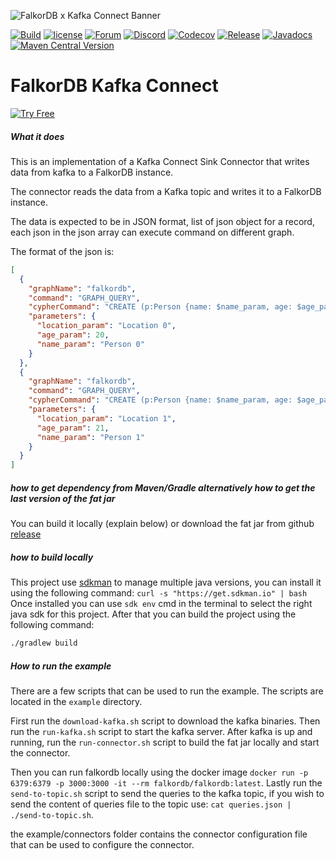 
![FalkorDB x Kafka Connect Banner](https://github.com/user-attachments/assets/a2c519ae-b817-4091-8ee6-1763a69b87c9)

[![Build](https://github.com/FalkorDB/falkordb-kafka-connect/actions/workflows/build.yml/badge.svg)](https://github.com/FalkorDB/falkordb-kafka-connect/actions/workflows/build.yml)
[![license](https://img.shields.io/github/license/falkordb/falkordb-kafka-connect.svg)](https://github.com/falkordb/falkordb-kafka-connect)
[![Forum](https://img.shields.io/badge/Forum-falkordb-blue)](https://github.com/orgs/FalkorDB/discussions)
[![Discord](https://img.shields.io/discord/1146782921294884966?style=flat-square)](https://discord.gg/ErBEqN9E)
[![Codecov](https://codecov.io/gh/falkordb/falkordb-kafka-connect/branch/main/graph/badge.svg)](https://codecov.io/gh/falkordb/falkordb-kafka-connect)
[![Release](https://img.shields.io/github/release/falkordb/falkordb-kafka-connect.svg)](https://github.com/falkordb/falkordb-kafka-connect/releases/latest)
[![Javadocs](https://www.javadoc.io/badge/com.falkordb/falkordb-kafka-connect.svg)](https://www.javadoc.io/doc/com.falkordb/falkordb-kafka-connect)
[![Maven Central Version](https://img.shields.io/maven-central/v/com.falkordb/falkordb-kafka-connect)](https://central.sonatype.com/artifact/com.falkordb/falkordb-kafka-connect)

# FalkorDB Kafka Connect

[![Try Free](https://img.shields.io/badge/Try%20Free-FalkorDB%20Cloud-FF8101?labelColor=FDE900&style=for-the-badge&link=https://app.falkordb.cloud)](https://app.falkordb.cloud)

##### What it does
This is an implementation of a Kafka Connect Sink Connector that writes data from kafka to a FalkorDB instance.

The connector reads the data from a Kafka topic and writes it to a FalkorDB instance.

The data is expected to be in JSON format, list of json object for a record, each json in the json array can execute command on different graph.

The format of the json is:
```json
[
  {
    "graphName": "falkordb",
    "command": "GRAPH_QUERY",
    "cypherCommand": "CREATE (p:Person {name: $name_param, age: $age_param, location: $location_param}) RETURN p",
    "parameters": {
      "location_param": "Location 0",
      "age_param": 20,
      "name_param": "Person 0"
    }
  },
  {
    "graphName": "falkordb",
    "command": "GRAPH_QUERY",
    "cypherCommand": "CREATE (p:Person {name: $name_param, age: $age_param, location: $location_param}) RETURN p",
    "parameters": {
      "location_param": "Location 1",
      "age_param": 21,
      "name_param": "Person 1"
    }
  }
]

```


##### how to get dependency from Maven/Gradle alternatively how to get the last version of the fat jar
You can build it locally (explain below) or download the fat jar from github  [release](https://github.com/FalkorDB/falkordb-kafka-connect/releases/download/v1.0.0/falkordb-kafka-connect-uber.jar) 

##### how to build locally  
This project use [sdkman](https://sdkman.io/) to manage multiple java versions, you can install it using the following command: `curl -s "https://get.sdkman.io" | bash`
Once installed you can use `sdk env` cmd in the terminal to select the right java sdk for this project.
After that you can build the project using the following command:
```bash
./gradlew build
```

##### How to run the example
There are a few scripts that can be used to run the example. The scripts are located in the `example` directory.

First run the `download-kafka.sh` script to download the kafka binaries. Then run the `run-kafka.sh` script to start the kafka server.
After kafka is up and running, run the `run-connector.sh` script to build the fat jar locally and  start the connector.

Then you can run falkordb locally using the docker image `docker run -p 6379:6379 -p 3000:3000 -it --rm falkordb/falkordb:latest`.
Lastly run the `send-to-topic.sh` script to send the queries to the kafka topic, if you wish to send the content of queries file to the topic use:
`cat queries.json | ./send-to-topic.sh`.

the example/connectors folder contains the connector configuration file that can be used to configure the connector.
